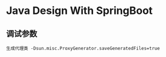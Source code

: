 # Java Design With SpringBoot

## 调试参数

```
生成代理类 -Dsun.misc.ProxyGenerator.saveGeneratedFiles=true
```
